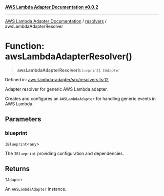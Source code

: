 [**AWS Lambda Adapter Documentation v0.0.2**](../../README.md)

***

[AWS Lambda Adapter Documentation](../../modules.md) / [resolvers](../README.md) / awsLambdaAdapterResolver

# Function: awsLambdaAdapterResolver()

> **awsLambdaAdapterResolver**(`blueprint`): `IAdapter`

Defined in: [aws-lambda-adapter/src/resolvers.ts:12](https://github.com/stonemjs/aws-lambda-adapter/blob/6762f5f926b4cb9643992a757595270c92f0d9ac/src/resolvers.ts#L12)

Adapter resolver for generic AWS Lambda adapter.

Creates and configures an `AWSLambdaAdapter` for handling generic events in AWS Lambda.

## Parameters

### blueprint

`IBlueprint`\<`any`\>

The `IBlueprint` providing configuration and dependencies.

## Returns

`IAdapter`

An `AWSLambdaAdapter` instance.
